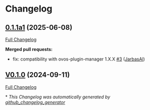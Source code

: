 # Changelog

## [0.1.1a1](https://github.com/OpenVoiceOS/ovos-vad-plugin-noise/tree/0.1.1a1) (2025-06-08)

[Full Changelog](https://github.com/OpenVoiceOS/ovos-vad-plugin-noise/compare/V0.1.0...0.1.1a1)

**Merged pull requests:**

- fix: compatibility with ovos-plugin-manager 1.X.X [\#3](https://github.com/OpenVoiceOS/ovos-vad-plugin-noise/pull/3) ([JarbasAl](https://github.com/JarbasAl))

## [V0.1.0](https://github.com/OpenVoiceOS/ovos-vad-plugin-noise/tree/V0.1.0) (2024-09-11)

[Full Changelog](https://github.com/OpenVoiceOS/ovos-vad-plugin-noise/compare/0.1.0...V0.1.0)



\* *This Changelog was automatically generated by [github_changelog_generator](https://github.com/github-changelog-generator/github-changelog-generator)*

